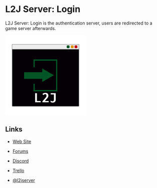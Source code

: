 L2J Server: Login
===

L2J Server: Login is the authentication server, users are redirected to a game server afterwards.

![](./src/main/resources/l2j-server-login-logo_256x256.png)


Links
---

- [Web Site](http://www.l2jserver.com)

- [Forums](http://www.l2jserver.com/forum/)

- [Discord](https://discord.gg/jMnKZA)

- [Trello](https://trello.com/b/qjLoH966)

- [@l2jserver](https://twitter.com/l2jserver)